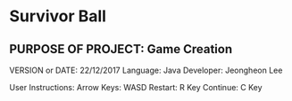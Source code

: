 # Survivor Ball

## PURPOSE OF PROJECT: Game Creation
VERSION or DATE: 22/12/2017
Language: Java
Developer: Jeongheon Lee

User Instructions:
Arrow Keys: WASD
Restart: R Key
Continue: C Key

